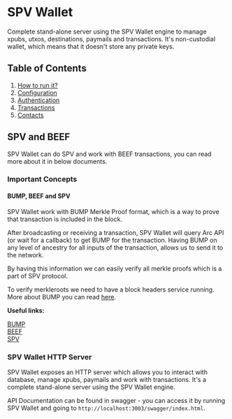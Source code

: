 # SPV Wallet

Complete stand-alone server using the SPV Wallet engine to manage xpubs, utxos, destinations, paymails and transactions. It's non-custodial wallet, which means that it doesn't store any private keys.

## Table of Contents

1. [How to run it?](how\_to\_run.md)
2. [Configuration](configuration.md)
3. [Authentication](authentication.md)
4. [Transactions](transactions.md)
5. [Contacts](contacts.md)

## SPV and BEEF

SPV Wallet can do SPV and work with BEEF transactions, you can read more about it in below documents.

### Important Concepts

#### BUMP, BEEF and SPV

SPV Wallet work with BUMP Merkle Proof format, which is a way to prove that transaction is included in the block.

After broadcasting or receiving a transaction, SPV Wallet will query Arc API (or wait for a callback) to get BUMP for the transaction. Having BUMP on any level of ancestry for all inputs of the transaction, allows us to send it to the network.

By having this information we can easily verify all merkle proofs which is a part of SPV protocol.

To verify merkleroots we need to have a block headers service running. More about BUMP you can read [here](https://brc.dev/74).

**Useful links:**

[BUMP](https://bsv.brc.dev/transactions/0074)\
[BEEF](https://bsv.brc.dev/transactions/0062)\
[SPV](broken-reference)

### SPV Wallet HTTP Server

SPV Wallet exposes an HTTP server which allows you to interact with database, manage xpubs, paymails and work with transactions. It's a complete stand-alone server using the SPV Wallet engine.

API Documentation can be found in swagger - you can access it by running SPV Wallet and going to `http://localhost:3003/swagger/index.html`.
